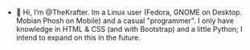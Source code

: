 - 👋 Hi, I’m @TheKrafter. Im a Linux user (Fedora, GNOME on Desktop. Mobian Phosh on Mobile) and a casual "programmer". I only have knowledge in HTML & CSS (and with Bootstrap) and a little Python; I intend to expand on this in the future.
